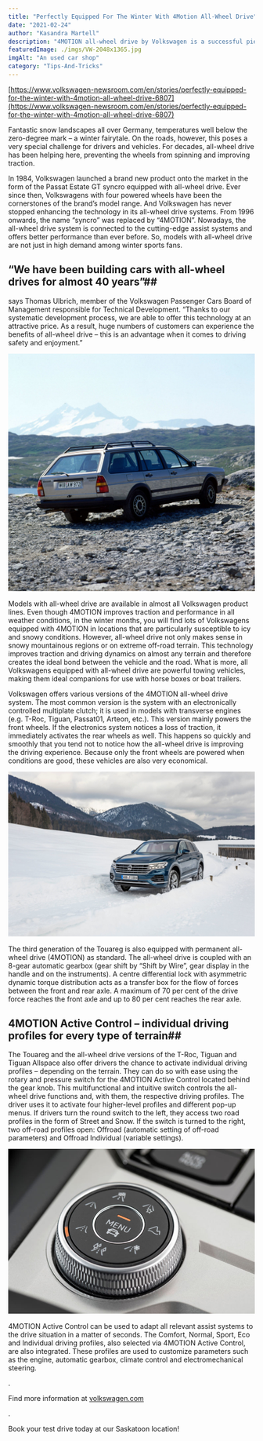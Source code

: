 ```yaml
---
title: "Perfectly Equipped For The Winter With 4Motion All-Wheel Drive"
date: "2021-02-24"
author: "Kasandra Martell"
description: "4MOTION all-wheel drive by Volkswagen is a successful piece of technology with many different facets. The current extreme weather conditions present the ideal opportunity to take a more in-depth look at the technology and also take a brief look back."
featuredImage: ./imgs/VW-2048x1365.jpg
imgAlt: "An used car shop"
category: "Tips-And-Tricks"
---
```


<!-- ![Markdown Logo](./imgs/VW-2048x1365.jpg) -->

[https://www.volkswagen-newsroom.com/en/stories/perfectly-equipped-for-the-winter-with-4motion-all-wheel-drive-6807](https://www.volkswagen-newsroom.com/en/stories/perfectly-equipped-for-the-winter-with-4motion-all-wheel-drive-6807)

Fantastic snow landscapes all over Germany, temperatures well below the zero-degree mark – a winter fairytale. On the roads, however, this poses a very special challenge for drivers and vehicles. For decades, all-wheel drive has been helping here, preventing the wheels from spinning and improving traction.

In 1984, Volkswagen launched a brand new product onto the market in the form of the Passat Estate GT syncro equipped with all-wheel drive. Ever since then, Volkswagens with four powered wheels have been the cornerstones of the brand’s model range. And Volkswagen has never stopped enhancing the technology in its all-wheel drive systems. From 1996 onwards, the name “syncro” was replaced by “4MOTION”. Nowadays, the all-wheel drive system is connected to the cutting-edge assist systems and offers better performance than ever before. So, models with all-wheel drive are not just in high demand among winter sports fans.

## “We have been building cars with all-wheel drives for almost 40 years”##

says Thomas Ulbrich, member of the Volkswagen Passenger Cars Board of Management responsible for Technical Development. “Thanks to our systematic development process, we are able to offer this technology at an attractive price. As a result, huge numbers of customers can experience the benefits of all-wheel drive – this is an advantage when it comes to driving safety and enjoyment.”

![Markdown Logo](./imgs/VW2.jpg)

Models with all-wheel drive are available in almost all Volkswagen product lines. Even though 4MOTION improves traction and performance in all weather conditions, in the winter months, you will find lots of Volkswagens equipped with 4MOTION in locations that are particularly susceptible to icy and snowy conditions. However, all-wheel drive not only makes sense in snowy mountainous regions or on extreme off-road terrain. This technology improves traction and driving dynamics on almost any terrain and therefore creates the ideal bond between the vehicle and the road. What is more, all Volkswagens equipped with all-wheel drive are powerful towing vehicles, making them ideal companions for use with horse boxes or boat trailers.

Volkswagen offers various versions of the 4MOTION all-wheel drive system. The most common version is the system with an electronically controlled multiplate clutch; it is used in models with transverse engines (e.g. T-Roc, Tiguan, Passat01, Arteon, etc.). This version mainly powers the front wheels. If the electronics system notices a loss of traction, it immediately activates the rear wheels as well. This happens so quickly and smoothly that you tend not to notice how the all-wheel drive is improving the driving experience. Because only the front wheels are powered when conditions are good, these vehicles are also very economical.

![Markdown Logo](./imgs/VW3-1536x1024.jpg)

The third generation of the Touareg is also equipped with permanent all-wheel drive (4MOTION) as standard. The all-wheel drive is coupled with an 8-gear automatic gearbox (gear shift by “Shift by Wire”, gear display in the handle and on the instruments). A centre differential lock with asymmetric dynamic torque distribution acts as a transfer box for the flow of forces between the front and rear axle. A maximum of 70 per cent of the drive force reaches the front axle and up to 80 per cent reaches the rear axle.

## 4MOTION Active Control – individual driving profiles for every type of terrain##

The Touareg and the all-wheel drive versions of the T-Roc, Tiguan and Tiguan Allspace also offer drivers the chance to activate individual driving profiles – depending on the terrain. They can do so with ease using the rotary and pressure switch for the 4MOTION Active Control located behind the gear knob. This multifunctional and intuitive switch controls the all-wheel drive functions and, with them, the respective driving profiles. The driver uses it to activate four higher-level profiles and different pop-up menus. If drivers turn the round switch to the left, they access two road profiles in the form of Street and Snow. If the switch is turned to the right, two off-road profiles open: Offroad (automatic setting of off-road parameters) and Offroad Individual (variable settings).

![Markdown Logo](./imgs/vw4.jpg)

4MOTION Active Control can be used to adapt all relevant assist systems to the drive situation in a matter of seconds. The Comfort, Normal, Sport, Eco and Individual driving profiles, also selected via 4MOTION Active Control, are also integrated. These profiles are used to customize parameters such as the engine, automatic gearbox, climate control and electromechanical steering.

.

Find more information at [volkswagen.com]('https://volkswagen.com')

.

Book your test drive today at our Saskatoon location!
